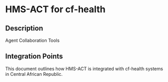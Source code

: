 # HMS-ACT for cf-health

## Description

Agent Collaboration Tools

## Integration Points

This document outlines how HMS-ACT is integrated with cf-health systems in Central African Republic.
